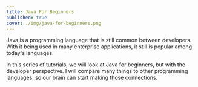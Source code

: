 ```yaml
---
title: Java For Beginners
published: true
cover: ./img/java-for-beginners.png
---
```


Java is a programming language that is still common between developers. With it being used in many enterprise applications, it still is popular among today's languages.

In this series of tutorials, we will look at Java for beginners, but with the developer perspective. I will compare many things to other programming languages, so our brain can start making those connections.
